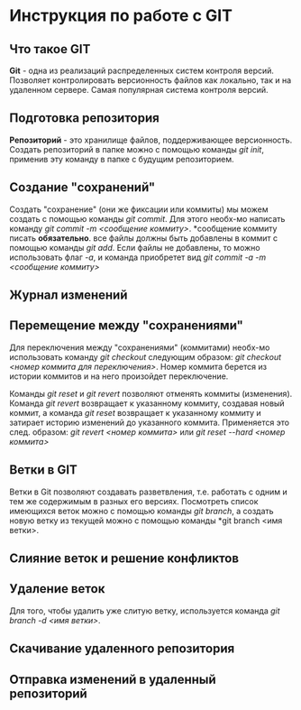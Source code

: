 # Инструкция по работе с GIT

## Что такое GIT

**Git** - одна из реализаций распределенных систем контроля версий. Позволяет контролировать версионность файлов как локально, так и на удаленном сервере. Самая популярная система контроля версий.

## Подготовка репозитория

**Репозиторий** - это хранилище файлов, поддерживающее версионность. Создать репозиторий в папке можно с помощью команды *git init*, применив эту команду в папке с будущим репозиторием. 

## Создание "сохранений"

Создать "сохранение" (они же фиксации или коммиты) мы можем создать с помощью команды *git commit*. Для этого необх-мо написать команду *git commit -m <сообщение коммиту>*. *сообщение коммиту писать **обязательно**. все файлы должны быть добавлены в коммит с помощью команды *git add*. Если файлы не добавлены, то можно использовать флаг *-а*, и команда приобретет вид *git commit -a -m <сообщение коммиту>*

## Журнал изменений

## Перемещение между "сохранениями"

Для переключения между "сохранениями" (коммитами) необх-мо использовать команду *git checkout* следующим образом: *git checkout <номер коммита для переключения>*. Номер коммита берется из истории коммитов и на него произойдет переключение. 

Команды *git reset* и *git revert* позволяют отменять коммиты (изменения). Команда *git revert* возвращает к указанному коммиту, создавая новый коммит, а команда *git reset* возвращает к указанному коммиту и затирает историю изменений до указанного коммита. Применяется это след. образом: *git revert <номер коммита>* или *git reset --hard <номер коммита>*


## Ветки в GIT

Ветки в Git  позволяют создавать разветвления, т.е. работать с одним и тем же содержимым в разных его версиях. Посмотреть список имеющихся веток можно с помощью команды *git branch*, а создать новую ветку из текущей можно с помощью команды *git branch <имя ветки>. 
## Слияние веток и решение конфликтов

## Удаление веток

Для того, чтобы удалить уже слитую ветку, используется команда *git branch -d <имя ветки>*.

## Скачивание удаленного репозитория

## Отправка изменений в удаленный репозиторий
